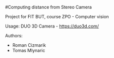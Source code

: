 #Computing distance from Stereo Camera

Project for FIT BUT, course ZPO - Computer vision

Usage:
  DUO 3D Camera - https://duo3d.com/

Authors:
- Roman Cizmarik 
- Tomas Mlynaric 
